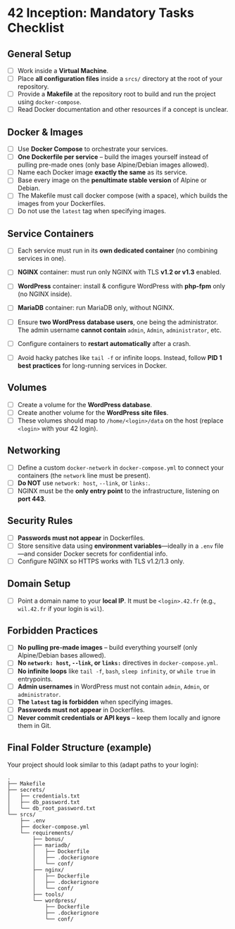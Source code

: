 # 42 Inception: Mandatory Tasks Checklist

## General Setup

- [ ] Work inside a **Virtual Machine**.
- [ ] Place **all configuration files** inside a `srcs/` directory at the root of your repository.
- [ ] Provide a **Makefile** at the repository root to build and run the project using `docker-compose`.
- [ ] Read Docker documentation and other resources if a concept is unclear.

## Docker & Images

- [ ] Use **Docker Compose** to orchestrate your services.
- [ ] **One Dockerfile per service** – build the images yourself instead of pulling pre-made ones (only base Alpine/Debian images allowed).
- [ ] Name each Docker image **exactly the same** as its service.
- [ ] Base every image on the **penultimate stable version** of Alpine or Debian.
- [ ] The Makefile must call docker compose (with a space), which builds the images from your Dockerfiles.
- [ ] Do not use the `latest` tag when specifying images.

## Service Containers
- [ ] Each service must run in its **own dedicated container** (no combining services in one).
- [ ] **NGINX** container: must run only NGINX with TLS **v1.2 or v1.3** enabled.
- [ ] **WordPress** container: install & configure WordPress with **php-fpm** only (no NGINX inside).
- [ ] **MariaDB** container: run MariaDB only, without NGINX.
- [ ] Ensure **two WordPress database users**, one being the administrator. The admin username **cannot contain** `admin`, `Admin`, `administrator`, etc.
- [ ] Configure containers to **restart automatically** after a crash.
- [ ] Avoid hacky patches like `tail -f` or infinite loops. Instead, follow **PID 1 best practices** for long-running services in Docker.


## Volumes

- [ ] Create a volume for the **WordPress database**.
- [ ] Create another volume for the **WordPress site files**.
- [ ] These volumes should map to `/home/<login>/data` on the host (replace `<login>` with your 42 login).

## Networking

- [ ] Define a custom `docker-network` in `docker-compose.yml` to connect your containers (the `network` line must be present).
- [ ] **Do NOT** use `network: host`, `--link`, or `links:`.
- [ ] NGINX must be the **only entry point** to the infrastructure, listening on **port 443**.

## Security Rules

- [ ] **Passwords must not appear** in Dockerfiles.
- [ ] Store sensitive data using **environment variables**—ideally in a `.env` file—and consider Docker secrets for confidential info.
- [ ] Configure NGINX so HTTPS works with TLS v1.2/1.3 only.

## Domain Setup

- [ ] Point a domain name to your **local IP**. It must be `<login>.42.fr` (e.g., `wil.42.fr` if your login is `wil`).

## Forbidden Practices

- [ ] **No pulling pre-made images** – build everything yourself (only Alpine/Debian bases allowed).
- [ ] **No `network: host`, `--link`, or `links:`** directives in `docker-compose.yml`.
- [ ] **No infinite loops** like `tail -f`, `bash`, `sleep infinity`, or `while true` in entrypoints.
- [ ] **Admin usernames** in WordPress must not contain `admin`, `Admin`, or `administrator`.
- [ ] **The `latest` tag is forbidden** when specifying images.
- [ ] **Passwords must not appear** in Dockerfiles.
- [ ] **Never commit credentials or API keys** – keep them locally and ignore them in Git.

## Final Folder Structure (example)

Your project should look similar to this (adapt paths to your login):

```text
.
├── Makefile
├── secrets/
│   ├── credentials.txt
│   ├── db_password.txt
│   └── db_root_password.txt
└── srcs/
    ├── .env
    ├── docker-compose.yml
    └── requirements/
        ├── bonus/
        ├── mariadb/
        │   ├── Dockerfile
        │   ├── .dockerignore
        │   └── conf/
        ├── nginx/
        │   ├── Dockerfile
        │   ├── .dockerignore
        │   └── conf/
        ├── tools/
        └── wordpress/
            ├── Dockerfile
            ├── .dockerignore
            └── conf/
```
